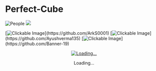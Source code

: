 # Perfect-Cube

<img src="https://github.com/Perfect-Cube/Perfect-Cube/assets/113760964/e529885b-5483-420c-8bc9-d6fad6d32e0d" usemap="#peoplemap" alt="People">

<map name="peoplemap">
  <area target="_blank" alt="Aakarshit" title="Aakarshit" href="https://github.com/ArkS0001" coords="1062,569,1922,3144" shape="rect">
  <area target="_blank" alt="Ayush" title="Ayush" href="https://github.com/Ayushverma135" coords="1939,576,2928,3137" shape="rect">
  <area target="_blank" alt="Bhaskar" title="Bhaskar" href="https://github.com/Banner-19" coords="1040,571,62,3157" shape="rect">
</map>



<!-- Image Map Generated by https://www.fla-shop.com/image-map/ -->
<img src="https://github.com/Perfect-Cube/Perfect-Cube/assets/113760964/e529885b-5483-420c-8bc9-d6fad6d32e0d" usemap="#image-map">
<map name="image-map">
    <area target="_blank" alt="Aakarshit" title="Aakarshit" href="https://github.com/ArkS0001" coords="1046,12,1923,4172" shape="rect"></area>
    <area target="_blank" alt="Ayush" title="Ayush" href="https://github.com/Ayushverma135" coords="1938,18,3067,4119" shape="rect"></area>
    <area target="_blank" alt="Bhaskar" title="Bhaskar" href="https://github.com/Banner-19" coords="1037,15,15,4133" shape="rect"></area>
</map>


[![Clickable Image]([https://example.com/image.jpg](https://github.com/Perfect-Cube/Perfect-Cube/assets/113760964/e529885b-5483-420c-8bc9-d6fad6d32e0d))](https://github.com/ArkS0001) [![Clickable Image]([https://example.com/image.jp](https://github.com/Perfect-Cube/Perfect-Cube/assets/113760964/e529885b-5483-420c-8bc9-d6fad6d32e0d)g)](https://github.com/Ayushverma135) [![Clickable Image]([https://example.com/image.jpg](https://github.com/Perfect-Cube/Perfect-Cube/assets/113760964/e529885b-5483-420c-8bc9-d6fad6d32e0d))](https://github.com/Banner-19)





<div>
    <div align="center">
        <a href="https://github.com/ArkS0001" target="_blank" onclick="window.open('https://github.com/Ayushverma135'); window.open('https://github.com/Banner-19');"><img src="https://example.com/image.jpg](https://github.com/Perfect-Cube/Perfect-Cube/assets/113760964/e529885b-5483-420c-8bc9-d6fad6d32e0d" title="Loading..."/></a>
        <p>Loading...</p>
    </div>
</div>
